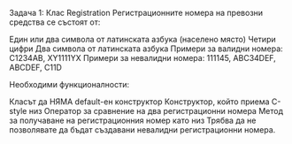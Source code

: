 Задача 1: Клас Registration
Регистрационните номера на превозни средства се състоят от:

Един или два символа от латинската азбука (населено място)
Четири цифри
Два символа от латинската азбука
Примери за валидни номера: C1234AB, XY1111YX
Примери за невалидни номера: 111145, ABC34DEF, ABCDEF, C11D

Необходими функционалности:

Класът да НЯМА default-ен конструктор
Конструктор, който приема C-style низ
Оператор за сравнение на два регистрационни номера
Метод за получаване на регистрационния номер като низ
Трябва да не позволявате да бъдат създавани невалидни регистрационни номера.
